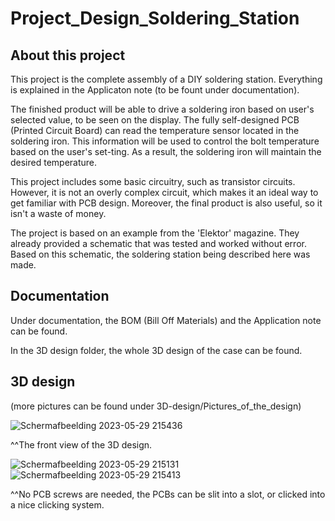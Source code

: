 # Project_Design_Soldering_Station
## About this project
This project is the complete assembly of a DIY soldering station. Everything is explained in the Applicaton note (to be fount under documentation).

The finished product will be able to drive a soldering iron based on user's selected value, to be seen on the display. The fully self-designed PCB (Printed Circuit Board) can read the temperature sensor located in the soldering iron. This information will be used to control the bolt temperature based on the user's set-ting. As a result, the soldering iron will maintain the desired temperature.

This project includes some basic circuitry, such as transistor circuits. However, it is not an overly complex circuit, which makes it an ideal way to get familiar with PCB design. Moreover, the final product is also useful, so it isn't a waste of money. 

The project is based on an example from the 'Elektor' magazine. They already provided a schematic that was tested and worked without error. Based on this schematic, the soldering station being described here was made.

## Documentation
Under documentation, the BOM (Bill Off Materials) and the Application note can be found.

In the 3D design folder, the whole 3D design of the case can be found.

## 3D design
(more pictures can be found under 3D-design/Pictures_of_the_design)

![Schermafbeelding 2023-05-29 215436](https://github.com/JasperMaes01/Project_Design_Soldering_Station/assets/114076064/5d3e94ec-1c86-413a-9339-c4f9f798cbf2)

^^The front view of the 3D design.
  

![Schermafbeelding 2023-05-29 215131](https://github.com/JasperMaes01/Project_Design_Soldering_Station/assets/114076064/2e94f005-95a3-4db0-aa9f-73f9285ab606) ![Schermafbeelding 2023-05-29 215413](https://github.com/JasperMaes01/Project_Design_Soldering_Station/assets/114076064/a82fc3ed-5e4e-424d-9a47-9746c51b8a66)

^^No PCB screws are needed, the PCBs can be slit into a slot, or clicked into a nice clicking system.
